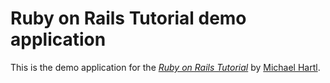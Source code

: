# Ruby on Rails Tutorial demo application

This is the demo application for the [*Ruby on Rails Tutorial*](http://railstutorial.org/) by [Michael Hartl](http://machaelhartl.com/). 
